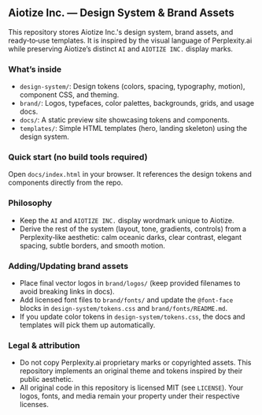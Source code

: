 ## Aiotize Inc. — Design System & Brand Assets

This repository stores Aiotize Inc.'s design system, brand assets, and ready‑to‑use templates. It is inspired by the visual language of Perplexity.ai while preserving Aiotize’s distinct `AI` and `AIOTIZE INC.` display marks.

### What’s inside
- `design-system/`: Design tokens (colors, spacing, typography, motion), component CSS, and theming.
- `brand/`: Logos, typefaces, color palettes, backgrounds, grids, and usage docs.
- `docs/`: A static preview site showcasing tokens and components.
- `templates/`: Simple HTML templates (hero, landing skeleton) using the design system.

### Quick start (no build tools required)
Open `docs/index.html` in your browser. It references the design tokens and components directly from the repo.

### Philosophy
- Keep the `AI` and `AIOTIZE INC.` display wordmark unique to Aiotize.
- Derive the rest of the system (layout, tone, gradients, controls) from a Perplexity‑like aesthetic: calm oceanic darks, clear contrast, elegant spacing, subtle borders, and smooth motion.

### Adding/Updating brand assets
- Place final vector logos in `brand/logos/` (keep provided filenames to avoid breaking links in docs).
- Add licensed font files to `brand/fonts/` and update the `@font-face` blocks in `design-system/tokens.css` and `brand/fonts/README.md`.
- If you update color tokens in `design-system/tokens.css`, the docs and templates will pick them up automatically.

### Legal & attribution
- Do not copy Perplexity.ai proprietary marks or copyrighted assets. This repository implements an original theme and tokens inspired by their public aesthetic.
- All original code in this repository is licensed MIT (see `LICENSE`). Your logos, fonts, and media remain your property under their respective licenses.